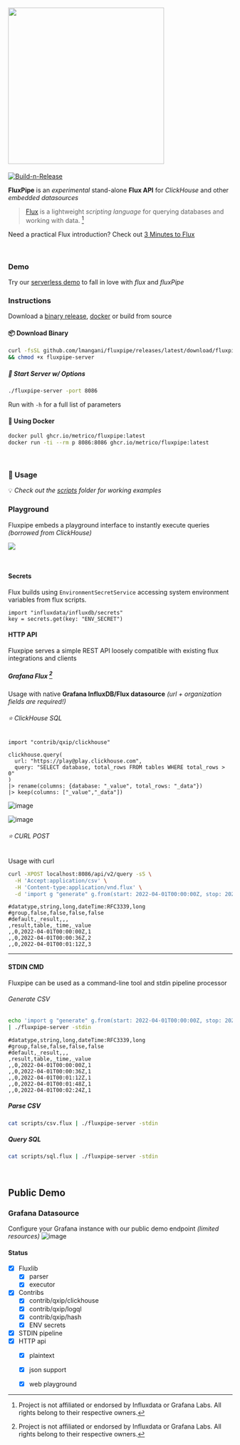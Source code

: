 # <img src="https://user-images.githubusercontent.com/1423657/162720189-976cc0cc-7511-4278-a942-9c4e7cc9148a.png" width=350 />

[![Build-n-Release](https://github.com/metrico/fluXpipe/actions/workflows/go.yml/badge.svg)](https://github.com/metrico/fluXpipe/actions/workflows/go.yml)

**FluxPipe** is an *experimental* stand-alone **Flux API** for *ClickHouse* and other *embedded datasources*

> [Flux](https://github.com/influxdata/flux) is a lightweight *scripting language* for querying databases and working with data. [^1]

Need a practical Flux introduction? Check out [3 Minutes to Flux](flux.md)

<br>

### Demo
Try our [serverless demo](https://fluxpipe.fly.dev/) to fall in love with *flux* and *fluxPipe*


### Instructions
Download a [binary release](https://github.com/lmangani/fluxpipe/releases/), [docker](https://github.com/metrico/fluXpipe/pkgs/container/fluxpipe) or build from source

#### 📦 Download Binary
```bash
curl -fsSL github.com/lmangani/fluxpipe/releases/latest/download/fluxpipe-server -O \
&& chmod +x fluxpipe-server
```
##### 🔌 Start Server w/ Options
```bash
./fluxpipe-server -port 8086
```
Run with `-h` for a full list of parameters

#### 🐋 Using Docker
```bash
docker pull ghcr.io/metrico/fluxpipe:latest
docker run -ti --rm p 8086:8086 ghcr.io/metrico/fluxpipe:latest
```

<br>

### 🐛 Usage

💡 _Check out the [scripts](scripts) folder for working examples_

### Playground
Fluxpipe embeds a playground interface to instantly execute queries _(borrowed from ClickHouse)_

<a href="https://fluxpipe.fly.dev"><img src="https://user-images.githubusercontent.com/1423657/197345705-10dcc36d-53ce-41d8-95b9-59b2f18e9f2d.png"></a>

<br>

#### Secrets
Flux builds using `EnvironmentSecretService` accessing system environment variables from flux scripts.
```
import "influxdata/influxdb/secrets"
key = secrets.get(key: "ENV_SECRET")
```

#### HTTP API
Fluxpipe serves a simple REST API loosely compatible with existing flux integrations and clients

##### Grafana Flux [^1]
Usage with native **Grafana InfluxDB/Flux datasource** _(url + organization fields are required!)_

###### ⭐ ClickHouse SQL
```
import "contrib/qxip/clickhouse"

clickhouse.query(
  url: "https://play@play.clickhouse.com",
  query: "SELECT database, total_rows FROM tables WHERE total_rows > 0"
)
|> rename(columns: {database: "_value", total_rows: "_data"})
|> keep(columns: ["_value","_data"])
```
![image](https://user-images.githubusercontent.com/1423657/162625425-15a92f34-562b-4e27-8832-7bc33a90b185.png)

![image](https://user-images.githubusercontent.com/1423657/162428332-77d869a2-d02b-443d-a3ef-3df1fbf899f6.png)

###### ⭐ CURL POST
Usage with curl

```bash
curl -XPOST localhost:8086/api/v2/query -sS \
  -H 'Accept:application/csv' \
  -H 'Content-type:application/vnd.flux' \
  -d 'import g "generate" g.from(start: 2022-04-01T00:00:00Z, stop: 2022-04-01T00:03:00Z, count: 3, fn: (n) => n)'
```
```flux
#datatype,string,long,dateTime:RFC3339,long
#group,false,false,false,false
#default,_result,,,
,result,table,_time,_value
,,0,2022-04-01T00:00:00Z,1
,,0,2022-04-01T00:00:36Z,2
,,0,2022-04-01T00:01:12Z,3
```

------

#### STDIN CMD
Fluxpipe can be used as a command-line tool and stdin pipeline processor

###### Generate CSV
```bash
echo 'import g "generate" g.from(start: 2022-04-01T00:00:00Z, stop: 2022-04-01T00:03:00Z, count: 5, fn: (n) => 1)' \
| ./fluxpipe-server -stdin
```
```csv
#datatype,string,long,dateTime:RFC3339,long
#group,false,false,false,false
#default,_result,,,
,result,table,_time,_value
,,0,2022-04-01T00:00:00Z,1
,,0,2022-04-01T00:00:36Z,1
,,0,2022-04-01T00:01:12Z,1
,,0,2022-04-01T00:01:48Z,1
,,0,2022-04-01T00:02:24Z,1
```
##### Parse CSV
```bash
cat scripts/csv.flux | ./fluxpipe-server -stdin
```
##### Query SQL
```bash
cat scripts/sql.flux | ./fluxpipe-server -stdin
```

<br>

## Public Demo

### Grafana Datasource
Configure your Grafana instance with our public demo endpoint _(limited resources)_
![image](https://user-images.githubusercontent.com/1423657/185748494-0c6a95da-d112-46ab-b9db-b09438b63740.png)


#### Status
- [x] Fluxlib
  - [x] parser
  - [x] executor
- [x] Contribs
  - [x] contrib/qxip/clickhouse
  - [x] contrib/qxip/logql
  - [x] contrib/qxip/hash
  - [x] ENV secrets
- [x] STDIN pipeline
- [x] HTTP api
  - [x] plaintext
  - [x] json support
  - [x] web playground



[^1]: Project is not affiliated or endorsed by Influxdata or Grafana Labs. All rights belong to their respective owners.
